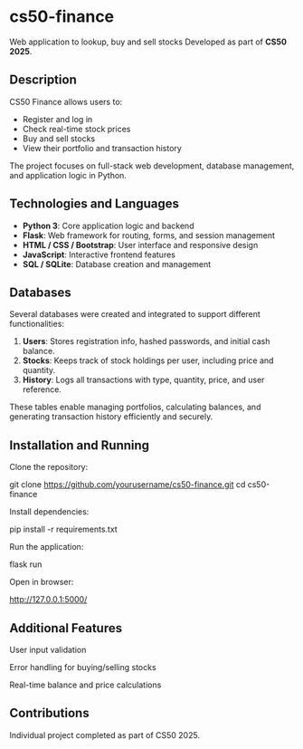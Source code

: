 # cs50-finance
Web application to lookup, buy and sell stocks
Developed as part of **CS50 2025**.

## Description

CS50 Finance allows users to:  
- Register and log in  
- Check real-time stock prices  
- Buy and sell stocks  
- View their portfolio and transaction history  

The project focuses on full-stack web development, database management, and application logic in Python.

## Technologies and Languages

- **Python 3**: Core application logic and backend  
- **Flask**: Web framework for routing, forms, and session management  
- **HTML / CSS / Bootstrap**: User interface and responsive design  
- **JavaScript**: Interactive frontend features  
- **SQL / SQLite**: Database creation and management  

## Databases

Several databases were created and integrated to support different functionalities:

1. **Users**: Stores registration info, hashed passwords, and initial cash balance.  
2. **Stocks**: Keeps track of stock holdings per user, including price and quantity.  
3. **History**: Logs all transactions with type, quantity, price, and user reference.  

These tables enable managing portfolios, calculating balances, and generating transaction history efficiently and securely.

## Installation and Running

Clone the repository:

git clone https://github.com/yourusername/cs50-finance.git
cd cs50-finance

Install dependencies:

pip install -r requirements.txt

Run the application:

flask run

Open in browser:

http://127.0.0.1:5000/

## Additional Features

User input validation

Error handling for buying/selling stocks

Real-time balance and price calculations

## Contributions

Individual project completed as part of CS50 2025.
